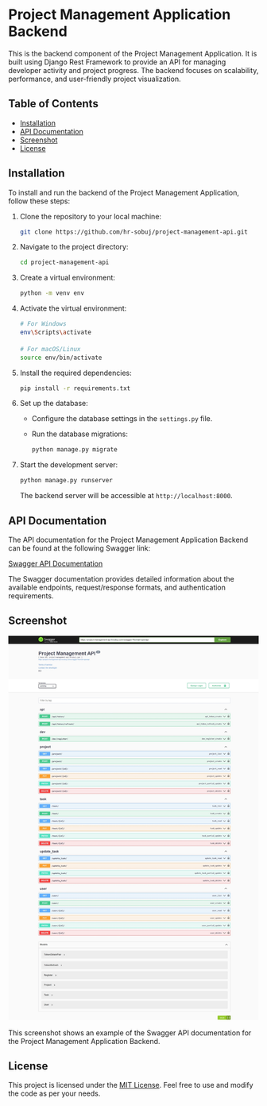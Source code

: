 
# Project Management Application Backend

This is the backend component of the Project Management Application. It is built using Django Rest Framework to provide an API for managing developer activity and project progress. The backend focuses on scalability, performance, and user-friendly project visualization.

## Table of Contents

- [Installation](#installation)
- [API Documentation](#api-documentation)
- [Screenshot](#screenshot)
- [License](#license)

## Installation

To install and run the backend of the Project Management Application, follow these steps:

1. Clone the repository to your local machine:

   ```bash
   git clone https://github.com/hr-sobuj/project-management-api.git
   ```

2. Navigate to the project directory:

   ```bash
   cd project-management-api
   ```

3. Create a virtual environment:

   ```bash
   python -m venv env
   ```

4. Activate the virtual environment:

   ```bash
   # For Windows
   env\Scripts\activate

   # For macOS/Linux
   source env/bin/activate
   ```

5. Install the required dependencies:

   ```bash
   pip install -r requirements.txt
   ```

6. Set up the database:
   - Configure the database settings in the `settings.py` file.
   - Run the database migrations:

     ```bash
     python manage.py migrate
     ```

7. Start the development server:

   ```bash
   python manage.py runserver
   ```

   The backend server will be accessible at `http://localhost:8000`.

## API Documentation

The API documentation for the Project Management Application Backend can be found at the following Swagger link:

[Swagger API Documentation](https://project-management-api.hrsobuj.com/swagger/)

The Swagger documentation provides detailed information about the available endpoints, request/response formats, and authentication requirements.

## Screenshot

![screenshot](screenshots/screenshot.jpeg)

This screenshot shows an example of the Swagger API documentation for the Project Management Application Backend.

## License

This project is licensed under the [MIT License](LICENSE). Feel free to use and modify the code as per your needs.
